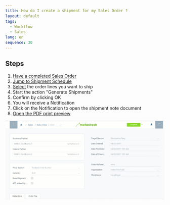 ```yaml
---
title: How do I create a shipment for my Sales Order ?
layout: default
tags:
  - Workflow
  - Sales
lang: en
sequence: 30
---
```


## Steps

1. [Have a completed Sales Order](SalesOrder_recording)
1. [Jump to Shipment Schedule](JumptoviaSidebar)
1. [Select](RecordSelection) the order lines you want to ship
1. Start the action "Generate Shipments"
1. Confirm by clicking OK
1. You will receive a Notification
1. Click on the Notification to open the shipment note document
1. [Open the PDF print preview](PrintPreview)

![](assets/order_shipment.gif)
